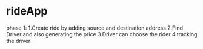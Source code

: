 # rideApp
phase 1:
1.Create ride by adding source and destination address
2.Find Driver and also generating the price
3.Driver can choose the rider
4.tracking the driver